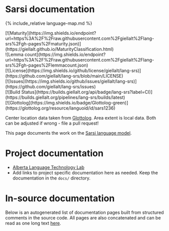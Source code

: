 # Sarsi documentation

<div class="twocolumn map" markdown="1">

{% include_relative language-map.md %}

<div class="badges" markdown="1">
[![Maturity](https://img.shields.io/endpoint?url=https%3A%2F%2Fraw.githubusercontent.com%2Fgiellalt%2Flang-srs%2Fgh-pages%2Fmaturity.json)](https://giellalt.github.io/MaturityClassification.html) <br/>
![Lemma count](https://img.shields.io/endpoint?url=https%3A%2F%2Fraw.githubusercontent.com%2Fgiellalt%2Flang-srs%2Fgh-pages%2Flemmacount.json) <br/>
[![License](https://img.shields.io/github/license/giellalt/lang-srs)](https://github.com/giellalt/lang-srs/blob/main/LICENSE) <br/>
[![Issues](https://img.shields.io/github/issues/giellalt/lang-srs)](https://github.com/giellalt/lang-srs/issues) <br/>
[![Build Status](https://builds.giellalt.org/api/badge/lang-srs?label=CI)](https://builds.giellalt.org/pipelines/lang-srs/builds/latest) <br/>
[![Glottolog](https://img.shields.io/badge/Glottolog-green)](https://glottolog.org/resource/languoid/id/sars1236)
</div>

Center location data taken from [Glottolog](https://glottolog.org/). Area extent is local data. Both can be adjusted if wrong - file a pull request!

</div>

This page documents the work on the [Sarsi language model](http://github.com/giellalt/lang-srs). 

# Project documentation

* [Alberta Language Technology Lab](http://altlab.artsrn.ualberta.ca/)
* Add links to project specific documentation here as needed. Keep the documentation in the `docs/` directory.

# In-source documentation

Below is an autogenerated list of documentation pages built from structured comments in the source code. All pages are also concatenated and can be read as one long text [here](srs.md).
